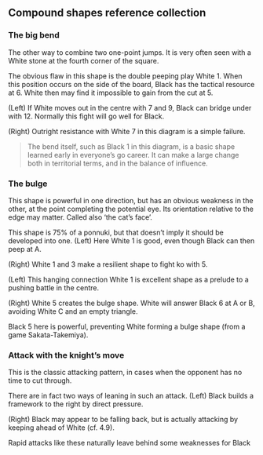 ## Compound shapes reference collection

### The big bend

<!-- fig. 3.5.1 -->
The other way to combine two one-point jumps. It
is very often seen with a White stone at the fourth
corner of the square.

<!-- fig. 3.5.2 -->
The obvious flaw in this shape is the double peeping play White 1. When this position occurs on the side of the board, Black has the tactical resource at 6. White then may find it impossible to gain from the cut at 5.

<!-- fig. 3.5.3 -->
(Left) If White moves out in the centre with 7 and 9, Black can bridge under with 12. Normally this fight will go well for Black.

<!-- fig. 3.5.4 -->
(Right) Outright resistance with White 7 in this diagram is a simple failure.

> <!-- fig. 3.5.5 -->
> The bend itself, such as Black 1 in this diagram, is a basic shape learned early in everyone’s go career. It can make a large change both in territorial terms, and in the balance of influence.

### The bulge

<!-- fig. 3.5.6 -->
This shape is powerful in one direction, but has an
obvious weakness in the other, at the point completing the potential eye. Its orientation relative to the edge may matter. Called also ‘the cat’s face’.

<!-- fig. 3.5.7 -->
This shape is 75% of a ponnuki, but that doesn’t imply it should be developed into one. (Left) Here White 1 is good, even though Black can then peep at A.

<!-- fig. 3.5.8 -->
(Right) White 1 and 3 make a resilient shape to fight ko with 5.

<!-- fig. 3.5.9 -->
(Left) This hanging connection White 1 is excellent shape as a prelude to a pushing battle in the centre.

<!-- fig. 3.5.10 -->
(Right) White 5 creates the bulge shape. White will answer Black 6 at A or B, avoiding White C and an empty triangle.

<!-- fig. 3.6.11 -->
Black 5 here is powerful, preventing White forming a bulge shape (from a game Sakata-Takemiya).

### Attack with the knight’s move

<!-- fig. 3.6.12 -->
This is the classic attacking pattern, in cases when
the opponent has no time to cut through.

<!-- fig. 3.6.13 -->
There are in fact two ways of leaning in such an attack. (Left) Black builds a framework to the right by direct pressure.

<!-- fig. 3.6.14 -->
(Right) Black may appear to be falling back, but is actually attacking by keeping ahead of White (cf. 4.9).

Rapid attacks like these naturally leave behind some weaknesses for Black